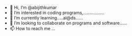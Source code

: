 - 👋 Hi, I’m @abijithkumar
- 👀 I’m interested in coding programs,.................
- 🌱 I’m currently learning.....ai@ds......
- 💞️ I’m looking to collaborate on programs and software......
- 📫 How to reach me ...

<!---
abijithkumar/abijithkumar is a ✨ special ✨ repository because its `README.md` (this file) appears on your GitHub profile.
You can click the Preview link to take a look at your changes.
--->
